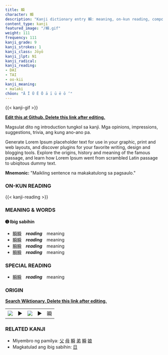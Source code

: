 ```yaml
---
title: 瞬
character: 瞬
description: "Kanji dictionary entry 瞬: meaning, on-kun reading, compounds, origin, related kanji"
content_type: kanji
featured_image: "/瞬.gif"
weight: 111
frequency: 111
kanji_grade: 9
kanji_strokes: 1
kanji_class: Jōyō
kanji_jlpt: N1
kanji_radical: 
kanji_reading: 
- DAI
- TAI
- oo-kii
kanji_meaning:
- malaki
chōon: "Ā Ī Ū Ē Ō ā ī ū ē ō ’"
---
```

[//]: # (Don't edit the line below. Kanji animated GIF code is automatically generated.)
{{< kanji-gif >}}

[//]: # (Edit below this line.)

**[Edit this at Github. Delete this link after editing.](https://github.com/tim0g/tim/tree/main/content/kanji/瞬/index.md)**

Magsulat dito ng introduction tungkol sa kanji. Mga opinions, impressions, suggestions, trivia, ang kung ano-ano pa.

Generate Lorem Ipsum placeholder text for use in your graphic, print and web layouts, and discover plugins for your favorite writing, design and blogging tools. Explore the origins, history and meaning of the famous passage, and learn how Lorem Ipsum went from scrambled Latin passage to ubiqitous dummy text.
 
**Mnemonic:** "Maikling sentence na makakatulong sa pagsaulo."

### ON-KUN READING

[//]: # (Don't edit the line below. ON-KUN READING code is automatically generated.)
{{< kanji-reading >}}

### MEANING & WORDS

#### ➊ **Ibig sabihin**
  - [瞬](../瞬)[瞬](../瞬)　***reading***　meaning
  - [瞬](../瞬)[瞬](../瞬)　***reading***　meaning
  - [瞬](../瞬)[瞬](../瞬)　***reading***　meaning
  - [瞬](../瞬)[瞬](../瞬)　***reading***　meaning

### SPECIAL READING
  - [瞬](../瞬)[瞬](../瞬)　***reading***　meaning

### ORIGIN

**[Search Wiktionary. Delete this link after editing.](https://wiktionary.org/wiki/瞬)**
<table class="kanji-table"><tr><td>
<img src="60px-瞬-bronze.svg.png">
</td><td>▶</td><td>
<img src="60px-瞬-oracle.svg.png">
</td><td>▶</td>
<td class="kanji-origin">瞬</td>
</tr></table>

### RELATED KANJI
- Miyembro ng pamilya: [父](../父) [母](../母) [瞬](../瞬) [弟](../弟) [瞬](../瞬) [娘](../娘)
- Magkatulad ang ibig sabihin: [日](../日)

